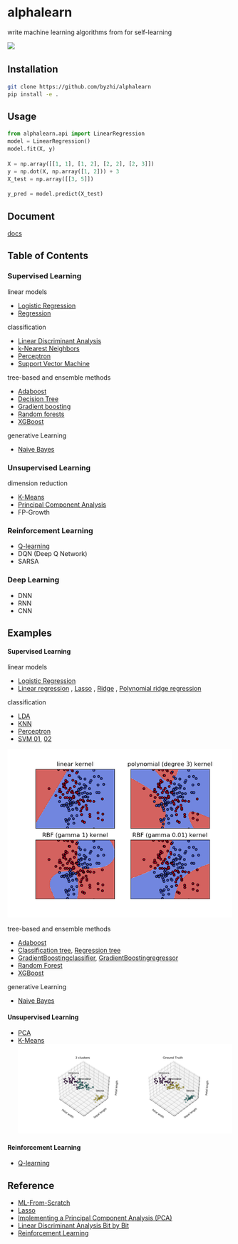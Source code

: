# alphalearn
write machine learning algorithms from for self-learning

![](https://img.shields.io/badge/python-3.7+-blue.svg)

## Installation
```bash
git clone https://github.com/byzhi/alphalearn
pip install -e .
```

## Usage
```python
from alphalearn.api import LinearRegression
model = LinearRegression()
model.fit(X, y)

X = np.array([[1, 1], [1, 2], [2, 2], [2, 3]])
y = np.dot(X, np.array([1, 2])) + 3
X_test = np.array([[3, 5]])

y_pred = model.predict(X_test)
```

## Document
[docs](https://byzhi.github.io/alphalearn/) 

## Table of Contents

### Supervised Learning
linear models

- [Logistic Regression](./alphalearn/supervised/logistic_regression.py)
- [Regression](./alphalearn/supervised/regression.py)

classification

- [Linear Discriminant Analysis](./alphalearn/supervised/linear_discriminant_analysis.py)
- [k-Nearest Neighbors](./alphalearn/supervised/k_nearest_neighbors.py)
- [Perceptron](./alphalearn/supervised/perceptron.py)
- [Support Vector Machine](./alphalearn/supervised/support_vector_machine.py)

tree-based and ensemble methods

- [Adaboost](./alphalearn/supervised/adaboost.py)
- [Decision Tree](./alphalearn/supervised/decision_tree.py)
- [Gradient boosting](./alphalearn/supervised/gradient_boosting.py)
- [Random forests](./alphalearn/supervised/random_forest.py)
- [XGBoost](./alphalearn/supervised/xgboost.py)

generative Learning

- [Naive Bayes](./alphalearn/supervised/naive_bayes.py)

### Unsupervised Learning

dimension reduction

- [K-Means](./alphalearn/unsupervised/kmeans.py)
- [Principal Component Analysis](./alphalearn/unsupervised/principal_component_analysis.py)
-  FP-Growth

### Reinforcement Learning
- [Q-learning](./alphalearn/reinforcement/ql/q_learning.py)
- DQN (Deep Q Network)
- SARSA

### Deep Learning
- DNN
- RNN
- CNN

## Examples
#### Supervised Learning

linear models
- [Logistic Regression](./examples/example_LogisticRegression.py)
- [Linear regression](./examples/example_LinearRegression.py)
, [Lasso](./examples/example_LassoRegression.py)
, [Ridge](./examples/example_RidgeRegression.py)
, [Polynomial ridge regression](./examples/example_PolynomialRidgeRegression.py)

classification
- [LDA](./examples/example_PCA_LDA.py)
- [KNN](./examples/example_KNeighborsClassifier.py)
- [Perceptron](./examples/example_Perceptron.py)
- [SVM 01](./examples/example_svm.py), [02](./examples/example_svm_02.py)

![](examples/example_svm_02.png)

tree-based and ensemble methods
- [Adaboost](./examples/example_Adaboost.py)
- [Classification tree](./examples/example_ClassificationTree.py), [Regression tree](./examples/example_RegressionTree.py)
- [GradientBoostingclassifier](./examples/example_GradientBoostingClassifier.py), [GradientBoostingregressor](./examples/example_GradientBoostingRegressor.py)
- [Random Forest](./examples/example_RandomForestClassifier.py)
- [XGBoost](./examples/example_XGBoost.py)

generative Learning
- [Naive Bayes](./examples/example_GaussianNB.py)


#### Unsupervised Learning
- [PCA](./examples/example_PCA_LDA.py)
- [K-Means](./examples/example_KMeans.py)
![](./examples/example_KMeans.png)

#### Reinforcement Learning
- [Q-learning](./examples/example_QLearning.py)

## Reference
- [ML-From-Scratch](https://github.com/eriklindernoren/ML-From-Scratch)
- [Lasso](https://github.com/satopirka/Lasso)
- [Implementing a Principal Component Analysis (PCA)](https://sebastianraschka.com/Articles/2014_pca_step_by_step.html)
- [Linear Discriminant Analysis Bit by Bit](https://sebastianraschka.com/Articles/2014_python_lda.html)
- [Reinforcement Learning](https://github.com/rlcode/reinforcement-learning)